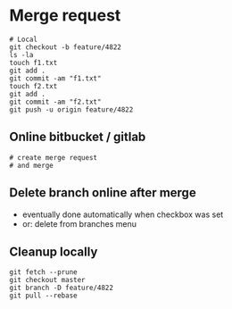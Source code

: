 # Merge request   
  
```  
# Local 
git checkout -b feature/4822
ls -la
touch f1.txt
git add .
git commit -am "f1.txt"
touch f2.txt
git add .
git commit -am "f2.txt"
git push -u origin feature/4822
```
 
## Online bitbucket / gitlab 
 
```
# create merge request 
# and merge 
```

## Delete branch online after merge 

  * eventually done automatically when checkbox was set
  * or: delete from branches menu 

## Cleanup locally 

```
git fetch --prune
git checkout master
git branch -D feature/4822
git pull --rebase
```
